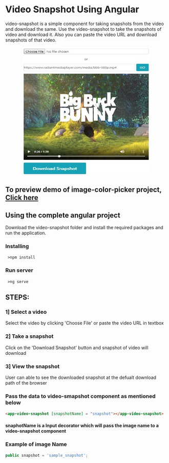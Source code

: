 # Video Snapshot Using Angular

video-snapshot is a simple component for taking snapshots from the video and download the same.
Use the video-snapshot to take the snapshots of video and download it. 
Also you can paste the video URL and download snapshots of that video. 

<p align="center">
  <img width="400" height="400" src="https://raw.githubusercontent.com/ShivrajChougule/video-snapshot/master/images/preview.JPG">
</p>

## To preview demo of image-color-picker project, [Click here](https://stackblitz.com/edit/video-snapshot?embed=1&file=src/app/app.component.ts&hideExplorer=1&hideNavigation=1&view=preview)

## Using the complete angular project
Download the video-snapshot folder and install the required packages and run the application.

### Installing

```
 >npm install
```

### Run server

```
 >ng serve
```

## STEPS:

### 1] Select a video
Select the video by clicking 'Choose File' or paste the video URL in textbox

### 2] Take a snapshot
Click on the 'Download Snapshot' button and snapshot of video will download

### 3] View the snapshot
User can able to see the downloaded snapshot at the defualt download path of the browser

### Pass the data to video-smapshot component as mentioned below

```html
<app-video-snapshot [snapshotName] = "snapshot"></app-video-snapshot>
```
#### snaphotName is a Input decorator which will pass the image name to a video-snapshot component

### Example of image Name

```typescript
public snapshot = 'sample_snapshot';
```






